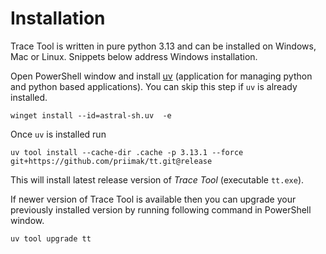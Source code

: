 Installation
============

Trace Tool is written in pure python 3.13 and can be installed on Windows, Mac or Linux. Snippets below
address Windows installation.

Open PowerShell window and install [uv](https://docs.astral.sh/uv/) (application for managing python
and python based applications). You can skip this step if `uv` is already installed.

```shell
winget install --id=astral-sh.uv  -e
```

Once `uv` is installed run

```shell
uv tool install --cache-dir .cache -p 3.13.1 --force git+https://github.com/priimak/tt.git@release
```

This will install latest release version of _Trace Tool_ (executable `tt.exe`).

If newer version of Trace Tool is available then you can upgrade your previously installed version
by running following command in PowerShell window.

```shell
uv tool upgrade tt
```
